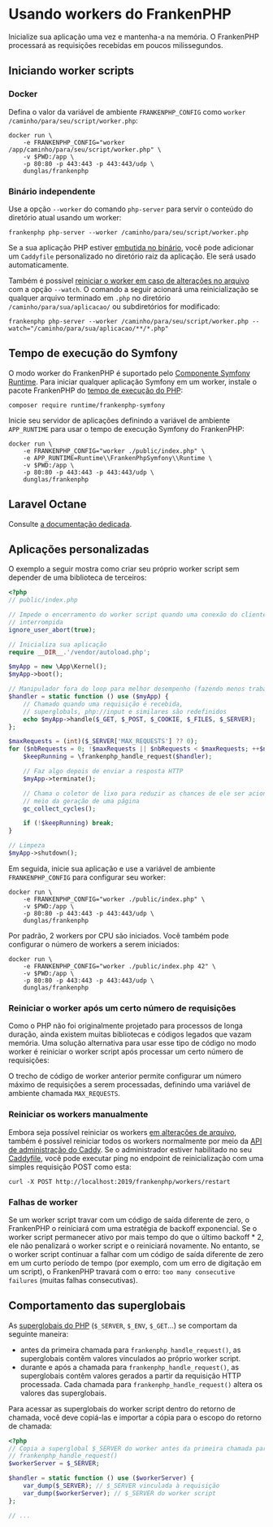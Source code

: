 # Usando workers do FrankenPHP

Inicialize sua aplicação uma vez e mantenha-a na memória.
O FrankenPHP processará as requisições recebidas em poucos milissegundos.

## Iniciando worker scripts

### Docker

Defina o valor da variável de ambiente `FRANKENPHP_CONFIG` como
`worker /caminho/para/seu/script/worker.php`:

```console
docker run \
    -e FRANKENPHP_CONFIG="worker /app/caminho/para/seu/script/worker.php" \
    -v $PWD:/app \
    -p 80:80 -p 443:443 -p 443:443/udp \
    dunglas/frankenphp
```

### Binário independente

Use a opção `--worker` do comando `php-server` para servir o conteúdo do
diretório atual usando um worker:

```console
frankenphp php-server --worker /caminho/para/seu/script/worker.php
```

Se a sua aplicação PHP estiver [embutida no binário](embed.md), você pode
adicionar um `Caddyfile` personalizado no diretório raiz da aplicação.
Ele será usado automaticamente.

Também é possível
[reiniciar o worker em caso de alterações no arquivo](config.md#monitorando-alteracoes-em-arquivos)
com a opção `--watch`.
O comando a seguir acionará uma reinicialização se qualquer arquivo terminado em
`.php` no diretório `/caminho/para/sua/aplicacao/` ou subdiretórios for
modificado:

```console
frankenphp php-server --worker /caminho/para/seu/script/worker.php --watch="/caminho/para/sua/aplicacao/**/*.php"
```

## Tempo de execução do Symfony

O modo worker do FrankenPHP é suportado pelo
[Componente Symfony Runtime](https://symfony.com/doc/current/components/runtime.html).
Para iniciar qualquer aplicação Symfony em um worker, instale o pacote
FrankenPHP do
[tempo de execução do PHP](https://github.com/php-runtime/runtime):

```console
composer require runtime/frankenphp-symfony
```

Inicie seu servidor de aplicações definindo a variável de ambiente `APP_RUNTIME`
para usar o tempo de execução Symfony do FrankenPHP:

```console
docker run \
    -e FRANKENPHP_CONFIG="worker ./public/index.php" \
    -e APP_RUNTIME=Runtime\\FrankenPhpSymfony\\Runtime \
    -v $PWD:/app \
    -p 80:80 -p 443:443 -p 443:443/udp \
    dunglas/frankenphp
```

## Laravel Octane

Consulte [a documentação dedicada](laravel.md#laravel-octane).

## Aplicações personalizadas

O exemplo a seguir mostra como criar seu próprio worker script sem depender de
uma biblioteca de terceiros:

```php
<?php
// public/index.php

// Impede o encerramento do worker script quando uma conexão do cliente for
// interrompida
ignore_user_abort(true);

// Inicializa sua aplicação
require __DIR__.'/vendor/autoload.php';

$myApp = new \App\Kernel();
$myApp->boot();

// Manipulador fora do loop para melhor desempenho (fazendo menos trabalho)
$handler = static function () use ($myApp) {
    // Chamado quando uma requisição é recebida,
    // superglobals, php://input e similares são redefinidos
    echo $myApp->handle($_GET, $_POST, $_COOKIE, $_FILES, $_SERVER);
};

$maxRequests = (int)($_SERVER['MAX_REQUESTS'] ?? 0);
for ($nbRequests = 0; !$maxRequests || $nbRequests < $maxRequests; ++$nbRequests) {
    $keepRunning = \frankenphp_handle_request($handler);

    // Faz algo depois de enviar a resposta HTTP
    $myApp->terminate();

    // Chama o coletor de lixo para reduzir as chances de ele ser acionado no
    // meio da geração de uma página
    gc_collect_cycles();

    if (!$keepRunning) break;
}

// Limpeza
$myApp->shutdown();
```

Em seguida, inicie sua aplicação e use a variável de ambiente
`FRANKENPHP_CONFIG` para configurar seu worker:

```console
docker run \
    -e FRANKENPHP_CONFIG="worker ./public/index.php" \
    -v $PWD:/app \
    -p 80:80 -p 443:443 -p 443:443/udp \
    dunglas/frankenphp
```

Por padrão, 2 workers por CPU são iniciados.
Você também pode configurar o número de workers a serem iniciados:

```console
docker run \
    -e FRANKENPHP_CONFIG="worker ./public/index.php 42" \
    -v $PWD:/app \
    -p 80:80 -p 443:443 -p 443:443/udp \
    dunglas/frankenphp
```

### Reiniciar o worker após um certo número de requisições

Como o PHP não foi originalmente projetado para processos de longa duração,
ainda existem muitas bibliotecas e códigos legados que vazam memória.
Uma solução alternativa para usar esse tipo de código no modo worker é reiniciar
o worker script após processar um certo número de requisições:

O trecho de código de worker anterior permite configurar um número máximo de
requisições a serem processadas, definindo uma variável de ambiente chamada
`MAX_REQUESTS`.

### Reiniciar os workers manualmente

Embora seja possível reiniciar os workers
[em alterações de arquivo](config.md#monitorando-alteracoes-em-arquivos), também
é possível reiniciar todos os workers normalmente por meio da
[API de administração do Caddy](https://caddyserver.com/docs/api).
Se o administrador estiver habilitado no seu
[Caddyfile](config.md#configuracao-do-caddyfile), você pode executar ping no
endpoint de reinicialização com uma simples requisição POST como esta:

```console
curl -X POST http://localhost:2019/frankenphp/workers/restart
```

### Falhas de worker

Se um worker script travar com um código de saída diferente de zero, o
FrankenPHP o reiniciará com uma estratégia de backoff exponencial.
Se o worker script permanecer ativo por mais tempo do que o último backoff \* 2,
ele não penalizará o worker script e o reiniciará novamente.
No entanto, se o worker script continuar a falhar com um código de saída
diferente de zero em um curto período de tempo (por exemplo, com um erro de
digitação em um script), o FrankenPHP travará com o erro:
`too many consecutive failures` (muitas falhas consecutivas).

## Comportamento das superglobais

As
[superglobais do PHP](https://www.php.net/manual/pt_BR/language.variables.superglobals.php)
(`$_SERVER`, `$_ENV`, `$_GET`...) se comportam da seguinte maneira:

- antes da primeira chamada para `frankenphp_handle_request()`, as superglobais
  contêm valores vinculados ao próprio worker script.
- durante e após a chamada para `frankenphp_handle_request()`, as superglobais
  contêm valores gerados a partir da requisição HTTP processada.
  Cada chamada para `frankenphp_handle_request()` altera os valores das
  superglobais.

Para acessar as superglobais do worker script dentro do retorno de chamada, você
deve copiá-las e importar a cópia para o escopo do retorno de chamada:

```php
<?php
// Copia a superglobal $_SERVER do worker antes da primeira chamada para
// frankenphp_handle_request()
$workerServer = $_SERVER;

$handler = static function () use ($workerServer) {
    var_dump($_SERVER); // $_SERVER vinculada à requisição
    var_dump($workerServer); // $_SERVER do worker script
};

// ...
```
